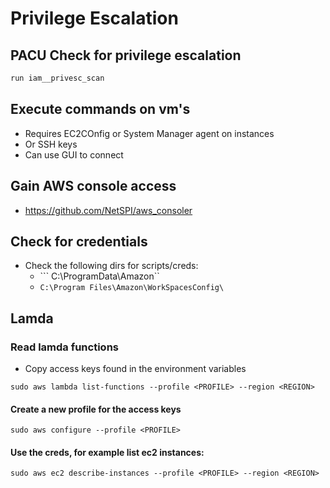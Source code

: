 # Privilege Escalation
## PACU Check for privilege escalation
```bash
run iam__privesc_scan
```

## Execute commands on vm's
- Requires EC2COnfig or System Manager agent on instances
- Or SSH keys
- Can use GUI to connect

## Gain AWS console access
- https://github.com/NetSPI/aws_consoler

## Check for credentials
- Check the following dirs for scripts/creds:
  - ``` C:\ProgramData\Amazon`` 
  - ```C:\Program Files\Amazon\WorkSpacesConfig\```

## Lamda
### Read lamda functions
- Copy access keys found in the environment variables
```
sudo aws lambda list-functions --profile <PROFILE> --region <REGION>
```

#### Create a new profile for the access keys
```
sudo aws configure --profile <PROFILE>
```

#### Use the creds, for example list ec2 instances:
```
sudo aws ec2 describe-instances --profile <PROFILE> --region <REGION>
```
